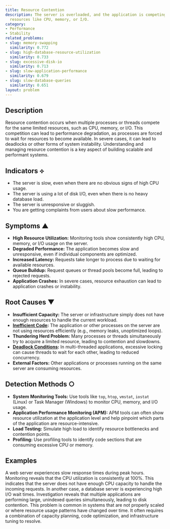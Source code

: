 ```yaml
---
title: Resource Contention
description: The server is overloaded, and the application is competing for limited
  resources like CPU, memory, or I/O.
category:
- Performance
- Stability
related_problems:
- slug: memory-swapping
  similarity: 0.772
- slug: high-database-resource-utilization
  similarity: 0.733
- slug: excessive-disk-io
  similarity: 0.713
- slug: slow-application-performance
  similarity: 0.679
- slug: slow-database-queries
  similarity: 0.651
layout: problem
---
```


## Description
Resource contention occurs when multiple processes or threads compete for the same limited resources, such as CPU, memory, or I/O. This competition can lead to performance degradation, as processes are forced to wait for resources to become available. In severe cases, it can lead to deadlocks or other forms of system instability. Understanding and managing resource contention is a key aspect of building scalable and performant systems.

## Indicators ⟡
- The server is slow, even when there are no obvious signs of high CPU usage.
- The server is using a lot of disk I/O, even when there is no heavy database load.
- The server is unresponsive or sluggish.
- You are getting complaints from users about slow performance.

## Symptoms ▲

- **High Resource Utilization:** Monitoring tools show consistently high CPU, memory, or I/O usage on the server.
- **Degraded Performance:** The application becomes slow and unresponsive, even if individual components are optimized.
- **Increased Latency:** Requests take longer to process due to waiting for available resources.
- **Queue Buildup:** Request queues or thread pools become full, leading to rejected requests.
- **Application Crashes:** In severe cases, resource exhaustion can lead to application crashes or instability.

## Root Causes ▼

- **Insufficient Capacity:** The server or infrastructure simply does not have enough resources to handle the current workload.
- **[Inefficient Code](inefficient-code.md):** The application or other processes on the server are not using resources efficiently (e.g., memory leaks, unoptimized loops).
- **Thundering Herd Problem:** Many processes or threads simultaneously try to acquire a limited resource, leading to contention and slowdowns.
- **[Deadlock Conditions](deadlock-conditions.md):** In multi-threaded applications, excessive locking can cause threads to wait for each other, leading to reduced concurrency.
- **External Factors:** Other applications or processes running on the same server are consuming resources.

## Detection Methods ○

- **System Monitoring Tools:** Use tools like `top`, `htop`, `vmstat`, `iostat` (Linux) or Task Manager (Windows) to monitor CPU, memory, and I/O usage.
- **Application Performance Monitoring (APM):** APM tools can often show resource utilization at the application level and help pinpoint which parts of the application are resource-intensive.
- **Load Testing:** Simulate high load to identify resource bottlenecks and contention points.
- **Profiling:** Use profiling tools to identify code sections that are consuming excessive CPU or memory.

## Examples
A web server experiences slow response times during peak hours. Monitoring reveals that the CPU utilization is consistently at 100%. This indicates that the server does not have enough CPU capacity to handle the incoming requests. In another case, a database server is experiencing high I/O wait times. Investigation reveals that multiple applications are performing large, unindexed queries simultaneously, leading to disk contention. This problem is common in systems that are not properly scaled or where resource usage patterns have changed over time. It often requires a combination of capacity planning, code optimization, and infrastructure tuning to resolve.